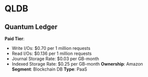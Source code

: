 # QLDB
## Quantum Ledger
**Paid Tier**: 
- Write I/Os: $0.70 per 1 million requests
- Read I/Os: $0.136 per 1 million requests
- Journal Storage Rate: $0.03 per GB-month
- Indexed Storage Rate: $0.25 per GB-month
**Ownership**: Amazon
**Segment**: Blockchain DB
**Type**: PaaS
